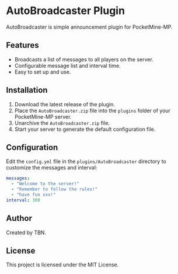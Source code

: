 # AutoBroadcaster Plugin

AutoBroadcaster is simple announcement plugin for PocketMine-MP.

## Features

- Broadcasts a list of messages to all players on the server.
- Configurable message list and interval time.
- Easy to set up and use.

## Installation

1. Download the latest release of the plugin.
2. Place the `AutoBroadcaster.zip` file into the `plugins` folder of your PocketMine-MP server.
3. Unarchive the `AutoBroadcaster.zip` file. 
4. Start your server to generate the default configuration file.

## Configuration

Edit the `config.yml` file in the `plugins/AutoBroadcaster` directory to customize the messages and interval:

```yaml
messages:
  - "Welcome to the server!"
  - "Remember to follow the rules!"
  - "have fun xxx!"
interval: 300 
```

## Author

Created by TBN.

## License

This project is licensed under the MIT License. 